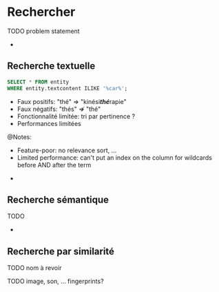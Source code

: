 <!-- .slide: data-state="focus" -->
# Rechercher

TODO problem statement

-

## Recherche textuelle

```sql
SELECT * FROM entity
WHERE entity.textcontent ILIKE '%car%';
```

* <!-- .element: class="fragment" -->
  Faux positifs: "thé" => "kinési***thé***rapie"
* <!-- .element: class="fragment" -->
  Faux négatifs: "thés" &nrArr; "thé"
* <!-- .element: class="fragment" -->
  Fonctionnalité limitée: tri par pertinence ?
* <!-- .element: class="fragment" -->
  Performances limitées

@Notes:

* Feature-poor: no relevance sort, ...
* Limited performance: can't put an index on the column for wildcards before AND after the term

-

## Recherche sémantique

TODO

-

## Recherche par similarité

TODO nom à revoir

TODO image, son, ... fingerprints?
